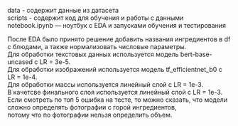 data - содержит данные из датасета  
scripts - содержит код для обучения и работы с данными  
notebook.ipynb — ноутбук с EDA и запусками обучения и тестирования  
  
После EDA было принято решение добавить названия ингредиентов в df с блюдами, а также нормализовать числовые параметры.  
Для обработки текстовых данных используется модель bert-base-uncased с LR = 3e-5.  
Для обработки изображений используется модель tf_efficientnet_b0 с LR = 1e-4.  
Для обработки массы используется линейный слой с LR = 1e-3.  
В качетсве финального слоя используется линейный слой с LR = 1e-3.  
Если смотреть по топ 5 ошибка на тесте, то можно сказать, что модели сложно определять фотографии с горой ингредиентов,  
потому что по фотографии нельзя определить объем.  